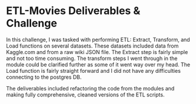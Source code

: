 # ETL-Movies Deliverables & Challenge

In this challenge, I was tasked with performing ETL: Extract, Transform, and Load functions on several datasets. These datasets included data from Kaggle.com and from a raw wiki JSON file. The Extract step is fairly simple and not too time consuming. The transform steps I went through in the module could be clarified further as some of it went way over my head. The Load function is fairly straight forward and I did not have any difficulties connecting to the postgres DB.

The deliverables included refactoring the code from the modules and making fully comprehensive, cleaned versions of the ETL scripts.
